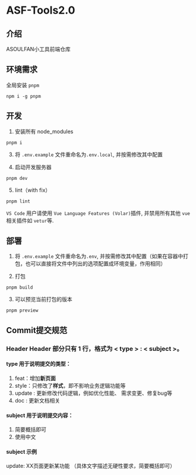 # ASF-Tools2.0

## 介绍
ASOULFAN小工具前端仓库

## 环境需求

全局安装 `pnpm`

```
npm i -g pnpm
```

## 开发

1. 安装所有 node_modules

```
pnpm i
```

3. 将 `.env.example` 文件重命名为`.env.local`, 并按需修改其中配置

4. 启动开发服务器

```
pnpm dev
```

5. lint（with fix）

```
pnpm lint
```


`VS Code` 用户请使用 `Vue Language Features (Volar)`插件, 并禁用所有其他 `vue` 相关插件如 `vetur`等.


## 部署

1. 将 `.env.example` 文件重命名为`.env`, 并按需修改其中配置（如果在容器中打包，也可以直接将文件中列出的选项配置成环境变量，作用相同）

2. 打包

```
pnpm build
```

3. 可以预览当前打包的版本

```
pnpm preview
```

## Commit提交规范

### Header Header 部分只有 1 行，格式为 < type > : < subject >。

#### type 用于说明提交的类型： 

1. feat：增加**新页面**
2. style：只修改了**样式**，即不影响业务逻辑功能等
3. update :  更新修改代码逻辑，例如优化性能、 需求变更、修复bug等
4. doc :  更新文档相关

#### subject 用于说明提交内容：

1. 简要概括即可
2. 使用中文

#### subject 示例

update: XX页面更新某功能 （具体文字描述无硬性要求，简要概括即可）
